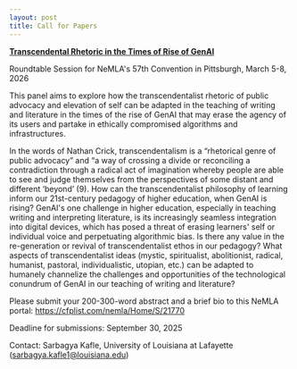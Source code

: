 ```yaml
---
layout: post
title: Call for Papers
---
```

[**Transcendental Rhetoric in the Times of Rise of GenAI**](https://cfplist.com/nemla/Home/S/21770)

Roundtable Session for NeMLA's 57th Convention in Pittsburgh, March 5-8, 2026

This panel aims to explore how the transcendentalist rhetoric of public advocacy and elevation of self can be adapted in the teaching of writing and literature in the times of the rise of GenAI that may erase the agency of its users and partake in ethically compromised algorithms and infrastructures. 

In the words of Nathan Crick, transcendentalism is a “rhetorical genre of public advocacy” and “a way of crossing a divide or reconciling a contradiction through a radical act of imagination whereby people are able to see and judge themselves from the perspectives of some distant and different ‘beyond’ (9). How can the transcendentalist philosophy of learning inform our 21st-century pedagogy of higher education, when GenAI is rising? GenAI's one challenge in higher education, especially in teaching writing and interpreting literature, is its increasingly seamless integration into digital devices, which has posed a threat of erasing learners' self or individual voice and perpetuating algorithmic bias. Is there any value in the re-generation or revival of transcendentalist ethos in our pedagogy? What aspects of transcendentalist ideas (mystic, spiritualist, abolitionist, radical, humanist, pastoral, individualistic, utopian, etc.) can be adapted to humanely channelize the challenges and opportunities of the technological conundrum of GenAI in our teaching of writing and literature?

Please submit your 200-300-word abstract and a brief bio to this NeMLA portal: https://cfplist.com/nemla/Home/S/21770 

Deadline for submissions: September 30, 2025

Contact: Sarbagya Kafle, University of Louisiana at Lafayette (sarbagya.kafle1@louisiana.edu)
